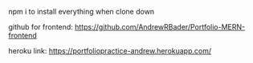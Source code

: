
npm i to install everything when clone down

github for frontend: https://github.com/AndrewRBader/Portfolio-MERN-frontend


heroku link: https://portfoliopractice-andrew.herokuapp.com/